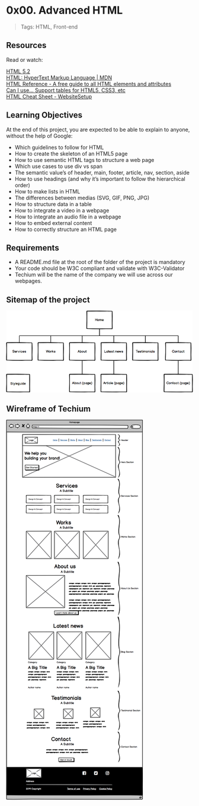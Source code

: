 # 0x00. Advanced HTML
> Tags: HTML, Front-end

## Resources

Read or watch:

[HTML 5.2](https://html.spec.whatwg.org/multipage/)\
[HTML: HyperText Markup Language | MDN](https://developer.mozilla.org/en-US/docs/Web/HTML)\
[HTML Reference - A free guide to all HTML elements and attributes](https://htmlreference.io/) \
[Can I use… Support tables for HTML5, CSS3, etc](https://caniuse.com/) \
[HTML Cheat Sheet - WebsiteSetup](https://websitesetup.org/html5-cheat-sheet/)

## Learning Objectives

At the end of this project, you are expected to be able to explain to anyone, without the help of Google:
  * Which guidelines to follow for HTML
  * How to create the skeleton of an HTML5 page
  * How to use semantic HTML tags to structure a web page
  * Which use cases to use div vs span
  * The semantic value’s of header, main, footer, article, nav, section, aside
  * How to use headings (and why it’s important to follow the hierarchical order)
  * How to make lists in HTML
  * The differences between medias (SVG, GIF, PNG, JPG)
  * How to structure data in a table
  * How to integrate a video in a webpage
  * How to integrate an audio file in a webpage
  * How to embed external content
  * How to correctly structure an HTML page

## Requirements

* A README.md file at the root of the folder of the project is mandatory
* Your code should be W3C compliant and validate with W3C-Validator
* Techium will be the name of the company we will use across our webpages.

## Sitemap of the project
![Techium](/0x00-html_advanced/Assets/4dec2ba9d84a0a55355b1c1e2de4c57854a2d35a.png)

## Wireframe of Techium
![Techium](/0x00-html_advanced/Assets/3e4f9e2b3cb73d1768229e086f5da35337be5c6c.png)